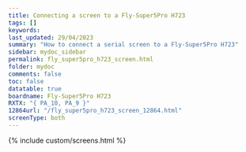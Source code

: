```yaml
---
title: Connecting a screen to a Fly-Super5Pro H723
tags: []
keywords: 
last_updated: 29/04/2023
summary: "How to connect a serial screen to a Fly-Super5Pro H723"
sidebar: mydoc_sidebar
permalink: fly_super5pro_h723_screen.html
folder: mydoc
comments: false
toc: false
datatable: true
boardname: Fly-Super5Pro H723
RXTX: "{ PA_10, PA_9 }"
12864url: "/fly_super5pro_h723_screen_12864.html"
screenType: both
---
```


{% include custom/screens.html %}
